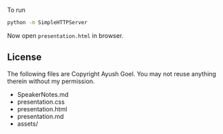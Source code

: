To run

```bash
python -m SimpleHTTPServer
```

Now open `presentation.html` in browser.

License
---

The following files are Copyright Ayush Goel. You may not reuse anything therein without my permission.

* SpeakerNotes.md
* presentation.css
* presentation.html
* presentation.md
* assets/

